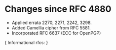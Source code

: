 # Changes since RFC 4880

  - Applied errata 2270, 2271, 2242, 3298.
  - Added Camellia cipher from RFC 5581.
  - Incorporated RFC 6637 (ECC for OpenPGP)

  <!-- To avoid warnings from pandoc2rfc we add some references -->
  { Informational rfcs: [](#RFC1423) }
